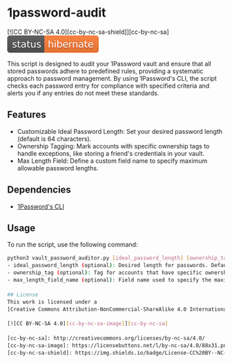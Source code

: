 # 1password-audit
[![CC BY-NC-SA 4.0][cc-by-nc-sa-shield]][cc-by-nc-sa] [![status: hibernate](https://github.com/GIScience/badges/raw/master/status/hibernate.svg)](https://github.com/GIScience/badges#hibernate)

This script is designed to audit your 1Password vault and ensure that all stored passwords adhere to predefined rules, providing a systematic approach to password management. By using 1Password's CLI, the script checks each password entry for compliance with specified criteria and alerts you if any entries do not meet these standards.

## Features
- Customizable Ideal Password Length: Set your desired password length (default is 64 characters).
- Ownership Tagging: Mark accounts with specific ownership tags to handle exceptions, like storing a friend's credentials in your vault.
- Max Length Field: Define a custom field name to specify maximum allowable password lengths.

## Dependencies
- [1Password's CLI](https://developer.1password.com/docs/cli)

## Usage
To run the script, use the following command:
```bash
python3 vault_password_auditor.py [ideal_password_length] [ownership_tag] [max_length_field_name]```
- ideal_password_length (optional): Desired length for passwords. Default is 64.
- ownership_tag (optional): Tag for accounts that have specific ownership. Default is "Friend's account".
- max_length_field_name (optional): Field name used to specify the maximum allowable password length. Default is "Maximum length".

## License
This work is licensed under a
[Creative Commons Attribution-NonCommercial-ShareAlike 4.0 International License][cc-by-nc-sa].

[![CC BY-NC-SA 4.0][cc-by-nc-sa-image]][cc-by-nc-sa]

[cc-by-nc-sa]: http://creativecommons.org/licenses/by-nc-sa/4.0/
[cc-by-nc-sa-image]: https://licensebuttons.net/l/by-nc-sa/4.0/88x31.png
[cc-by-nc-sa-shield]: https://img.shields.io/badge/License-CC%20BY--NC--SA%204.0-lightgrey.svg
